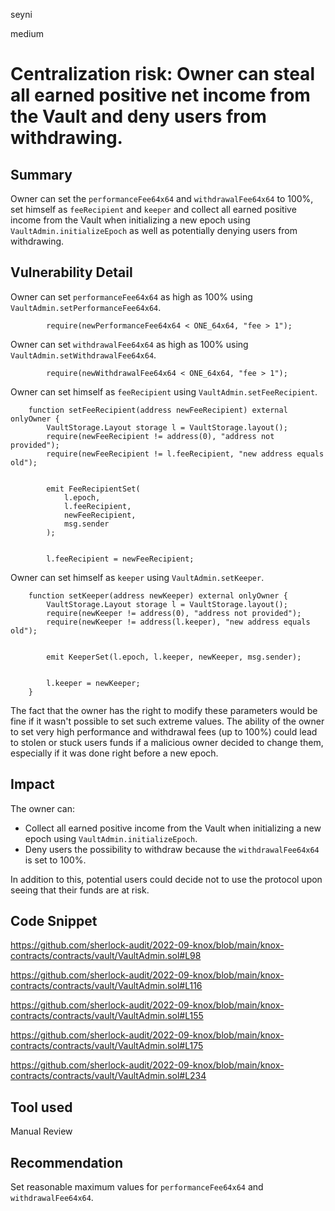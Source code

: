 seyni

medium

# Centralization risk: Owner can steal all earned positive net income from the Vault and deny users from withdrawing.

## Summary
Owner can set the `performanceFee64x64` and `withdrawalFee64x64` to 100%, set himself as `feeRecipient` and `keeper` and collect all earned positive income from the Vault when initializing a new epoch using `VaultAdmin.initializeEpoch` as well as potentially denying users from withdrawing.

## Vulnerability Detail
Owner can set `performanceFee64x64` as high as 100% using `VaultAdmin.setPerformanceFee64x64`.
```solidity
        require(newPerformanceFee64x64 < ONE_64x64, "fee > 1");
```
Owner can set `withdrawalFee64x64` as high as 100% using `VaultAdmin.setWithdrawalFee64x64`.

```solidity
        require(newWithdrawalFee64x64 < ONE_64x64, "fee > 1");
```
Owner can set himself as `feeRecipient` using `VaultAdmin.setFeeRecipient`.
```solidity
    function setFeeRecipient(address newFeeRecipient) external onlyOwner {
        VaultStorage.Layout storage l = VaultStorage.layout();
        require(newFeeRecipient != address(0), "address not provided");
        require(newFeeRecipient != l.feeRecipient, "new address equals old");


        emit FeeRecipientSet(
            l.epoch,
            l.feeRecipient,
            newFeeRecipient,
            msg.sender
        );


        l.feeRecipient = newFeeRecipient;
```
Owner can set himself as `keeper` using `VaultAdmin.setKeeper`.
```solidity
    function setKeeper(address newKeeper) external onlyOwner {
        VaultStorage.Layout storage l = VaultStorage.layout();
        require(newKeeper != address(0), "address not provided");
        require(newKeeper != address(l.keeper), "new address equals old");


        emit KeeperSet(l.epoch, l.keeper, newKeeper, msg.sender);


        l.keeper = newKeeper;
    }
```

The fact that the owner has the right to modify these parameters would be fine if it wasn't possible to set such extreme values. The ability of the owner to set very high performance and withdrawal fees (up to 100%) could lead to stolen or stuck users funds if a malicious owner decided to change them, especially if it was done right before a new epoch.

## Impact
The owner can:
- Collect all earned positive income from the Vault when initializing a new epoch using `VaultAdmin.initializeEpoch`.
- Deny users the possibility to withdraw because the `withdrawalFee64x64` is set to 100%. 

In addition to this, potential users could decide not to use the protocol upon seeing that their funds are at risk.

## Code Snippet

https://github.com/sherlock-audit/2022-09-knox/blob/main/knox-contracts/contracts/vault/VaultAdmin.sol#L98

https://github.com/sherlock-audit/2022-09-knox/blob/main/knox-contracts/contracts/vault/VaultAdmin.sol#L116

https://github.com/sherlock-audit/2022-09-knox/blob/main/knox-contracts/contracts/vault/VaultAdmin.sol#L155

https://github.com/sherlock-audit/2022-09-knox/blob/main/knox-contracts/contracts/vault/VaultAdmin.sol#L175

https://github.com/sherlock-audit/2022-09-knox/blob/main/knox-contracts/contracts/vault/VaultAdmin.sol#L234

## Tool used

Manual Review

## Recommendation

Set reasonable maximum values for `performanceFee64x64` and `withdrawalFee64x64`.